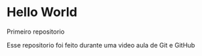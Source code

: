 # Hello World
 Primeiro repositorio

 Esse repositorio foi feito durante uma video aula de Git e GitHub
